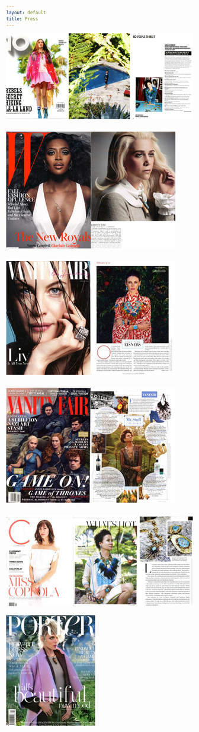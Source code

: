 ```yaml
---
layout: default
title: Press
---
```


![Press](/images/ten_mag.jpg)
<br>
<br>

![Press](/images/w_mag.jpg)
<br>
<br>

![Press](/images/vanity_fair_2.jpg)
<br>
<br>

![Press](/images/vanity_fair.jpg)
<br>
<br>

![Press](/images/c_mag.jpg)
<br>
<br>
![Press](/images/greybull237.jpeg)

